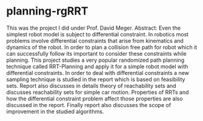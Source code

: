# planning-rgRRT
This was the project I did under Prof. David Meger. Abstract: Even the simplest robot model is subject to differential constraint. In robotics most problems involve differential constraints that arise from kinematics and dynamics of the robot. In order to plan a collision free path for robot which it can successfully follow its important to consider these constraints while planning. This project studies a very popular randomized path planning technique called RRT-Planning and apply it for a simple robot model with differential constraints. In order to deal with differential constraints a new sampling technique is studied in the report which is based on feasibility sets. Report also discusses in details theory of reachability sets and discusses reachability sets for simple car motion. Properties of RRTs and how the differential constraint problem affect those properties are also discussed in the report. Finally report also discusses the scope of improvement in the studied algorithms. 

